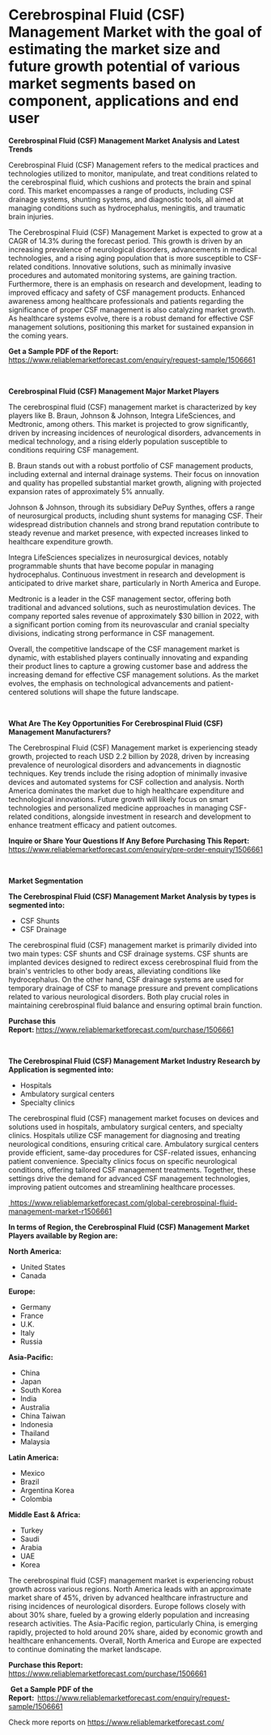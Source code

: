 <p><h1>Cerebrospinal Fluid (CSF) Management Market with the goal of estimating the market size and future growth potential of various market segments based on component, applications and end user</h1></p><p><strong>Cerebrospinal Fluid (CSF) Management Market Analysis and Latest Trends</strong></p>
<p><p>Cerebrospinal Fluid (CSF) Management refers to the medical practices and technologies utilized to monitor, manipulate, and treat conditions related to the cerebrospinal fluid, which cushions and protects the brain and spinal cord. This market encompasses a range of products, including CSF drainage systems, shunting systems, and diagnostic tools, all aimed at managing conditions such as hydrocephalus, meningitis, and traumatic brain injuries.</p><p>The Cerebrospinal Fluid (CSF) Management Market is expected to grow at a CAGR of 14.3% during the forecast period. This growth is driven by an increasing prevalence of neurological disorders, advancements in medical technologies, and a rising aging population that is more susceptible to CSF-related conditions. Innovative solutions, such as minimally invasive procedures and automated monitoring systems, are gaining traction. Furthermore, there is an emphasis on research and development, leading to improved efficacy and safety of CSF management products. Enhanced awareness among healthcare professionals and patients regarding the significance of proper CSF management is also catalyzing market growth. As healthcare systems evolve, there is a robust demand for effective CSF management solutions, positioning this market for sustained expansion in the coming years.</p></p>
<p><strong>Get a Sample PDF of the Report:&nbsp;</strong> <a href="https://www.reliablemarketforecast.com/enquiry/request-sample/1506661?utm_campaign=2950&utm_medium=2&utm_source=Github&utm_content=ia&utm_term=23032025&utm_id=cerebrospinal-fluid-csf-management">https://www.reliablemarketforecast.com/enquiry/request-sample/1506661</a></p>
<p>&nbsp;</p>
<p><strong>Cerebrospinal Fluid (CSF) Management Major Market Players</strong></p>
<p><p>The cerebrospinal fluid (CSF) management market is characterized by key players like B. Braun, Johnson & Johnson, Integra LifeSciences, and Medtronic, among others. This market is projected to grow significantly, driven by increasing incidences of neurological disorders, advancements in medical technology, and a rising elderly population susceptible to conditions requiring CSF management.</p><p>B. Braun stands out with a robust portfolio of CSF management products, including external and internal drainage systems. Their focus on innovation and quality has propelled substantial market growth, aligning with projected expansion rates of approximately 5% annually.</p><p>Johnson & Johnson, through its subsidiary DePuy Synthes, offers a range of neurosurgical products, including shunt systems for managing CSF. Their widespread distribution channels and strong brand reputation contribute to steady revenue and market presence, with expected increases linked to healthcare expenditure growth.</p><p>Integra LifeSciences specializes in neurosurgical devices, notably programmable shunts that have become popular in managing hydrocephalus. Continuous investment in research and development is anticipated to drive market share, particularly in North America and Europe.</p><p>Medtronic is a leader in the CSF management sector, offering both traditional and advanced solutions, such as neurostimulation devices. The company reported sales revenue of approximately $30 billion in 2022, with a significant portion coming from its neurovascular and cranial specialty divisions, indicating strong performance in CSF management.</p><p>Overall, the competitive landscape of the CSF management market is dynamic, with established players continually innovating and expanding their product lines to capture a growing customer base and address the increasing demand for effective CSF management solutions. As the market evolves, the emphasis on technological advancements and patient-centered solutions will shape the future landscape.</p></p>
<p>&nbsp;</p>
<p><strong>What Are The Key Opportunities For Cerebrospinal Fluid (CSF) Management Manufacturers?</strong></p>
<p><p>The Cerebrospinal Fluid (CSF) Management market is experiencing steady growth, projected to reach USD 2.2 billion by 2028, driven by increasing prevalence of neurological disorders and advancements in diagnostic techniques. Key trends include the rising adoption of minimally invasive devices and automated systems for CSF collection and analysis. North America dominates the market due to high healthcare expenditure and technological innovations. Future growth will likely focus on smart technologies and personalized medicine approaches in managing CSF-related conditions, alongside investment in research and development to enhance treatment efficacy and patient outcomes.</p></p>
<p><strong>Inquire or Share Your Questions If Any Before Purchasing This Report:</strong> <a href="https://www.reliablemarketforecast.com/enquiry/pre-order-enquiry/1506661?utm_campaign=2950&utm_medium=2&utm_source=Github&utm_content=ia&utm_term=23032025&utm_id=cerebrospinal-fluid-csf-management">https://www.reliablemarketforecast.com/enquiry/pre-order-enquiry/1506661</a></p>
<p>&nbsp;</p>
<p><strong>Market Segmentation</strong></p>
<p><strong>The Cerebrospinal Fluid (CSF) Management Market Analysis by types is segmented into:</strong></p>
<p><ul><li>CSF Shunts</li><li>CSF Drainage</li></ul></p>
<p><p>The cerebrospinal fluid (CSF) management market is primarily divided into two main types: CSF shunts and CSF drainage systems. CSF shunts are implanted devices designed to redirect excess cerebrospinal fluid from the brain's ventricles to other body areas, alleviating conditions like hydrocephalus. On the other hand, CSF drainage systems are used for temporary drainage of CSF to manage pressure and prevent complications related to various neurological disorders. Both play crucial roles in maintaining cerebrospinal fluid balance and ensuring optimal brain function.</p></p>
<p><strong>Purchase this Report:&nbsp;</strong><a href="https://www.reliablemarketforecast.com/purchase/1506661?utm_campaign=2950&utm_medium=2&utm_source=Github&utm_content=ia&utm_term=23032025&utm_id=cerebrospinal-fluid-csf-management">https://www.reliablemarketforecast.com/purchase/1506661</a></p>
<p>&nbsp;</p>
<p><strong>The Cerebrospinal Fluid (CSF) Management Market Industry Research by Application is segmented into:</strong></p>
<p><ul><li>Hospitals</li><li>Ambulatory surgical centers</li><li>Specialty clinics</li></ul></p>
<p><p>The cerebrospinal fluid (CSF) management market focuses on devices and solutions used in hospitals, ambulatory surgical centers, and specialty clinics. Hospitals utilize CSF management for diagnosing and treating neurological conditions, ensuring critical care. Ambulatory surgical centers provide efficient, same-day procedures for CSF-related issues, enhancing patient convenience. Specialty clinics focus on specific neurological conditions, offering tailored CSF management treatments. Together, these settings drive the demand for advanced CSF management technologies, improving patient outcomes and streamlining healthcare processes.</p></p>
<p><a href="https://www.reliablemarketforecast.com/global-cerebrospinal-fluid-management-market-r1506661?utm_campaign=2950&utm_medium=2&utm_source=Github&utm_content=ia&utm_term=23032025&utm_id=cerebrospinal-fluid-csf-management">&nbsp;https://www.reliablemarketforecast.com/global-cerebrospinal-fluid-management-market-r1506661</a></p>
<p><strong>In terms of Region, the Cerebrospinal Fluid (CSF) Management Market Players available by Region are:</strong></p>
<p>
    <p> <strong> North America: </strong>
        <ul>
            <li>United States</li>
            <li>Canada</li>
        </ul>
        </p> 
    <p> <strong> Europe: </strong>
        <ul>
            <li>Germany</li>
            <li>France</li>
            <li>U.K.</li>
            <li>Italy</li>
            <li>Russia</li>
        </ul>
        </p> 
    <p> <strong> Asia-Pacific: </strong>
        <ul>
            <li>China</li>
            <li>Japan</li>
            <li>South Korea</li>
            <li>India</li>
            <li>Australia</li>
            <li>China Taiwan</li>
            <li>Indonesia</li>
            <li>Thailand</li>
            <li>Malaysia</li>
        </ul>
        </p> 
    <p> <strong> Latin America: </strong>
        <ul>
            <li>Mexico</li>
            <li>Brazil</li>
            <li>Argentina Korea</li>
            <li>Colombia</li>
        </ul>
        </p> 
    <p> <strong> Middle East & Africa: </strong>
        <ul>
            <li>Turkey</li>
            <li>Saudi</li>
            <li>Arabia</li>
            <li>UAE</li>
            <li>Korea</li>
        </ul>
    </p>
    </p>
<p><p>The cerebrospinal fluid (CSF) management market is experiencing robust growth across various regions. North America leads with an approximate market share of 45%, driven by advanced healthcare infrastructure and rising incidences of neurological disorders. Europe follows closely with about 30% share, fueled by a growing elderly population and increasing research activities. The Asia-Pacific region, particularly China, is emerging rapidly, projected to hold around 20% share, aided by economic growth and healthcare enhancements. Overall, North America and Europe are expected to continue dominating the market landscape.</p></p>
<p><strong>Purchase this Report: </strong><a href="https://www.reliablemarketforecast.com/purchase/1506661?utm_campaign=2950&utm_medium=2&utm_source=Github&utm_content=ia&utm_term=23032025&utm_id=cerebrospinal-fluid-csf-management">https://www.reliablemarketforecast.com/purchase/1506661</a></p>
<p>&nbsp;<strong>Get a Sample PDF of the Report:&nbsp;&nbsp;</strong><a href="https://www.reliablemarketforecast.com/enquiry/request-sample/1506661?utm_campaign=2950&utm_medium=2&utm_source=Github&utm_content=ia&utm_term=23032025&utm_id=cerebrospinal-fluid-csf-management">https://www.reliablemarketforecast.com/enquiry/request-sample/1506661</a></p>
<p><strong></strong></p>
<p>Check more reports on <a href="https://www.reliablemarketforecast.com/?utm_campaign=2950&utm_medium=2&utm_source=Github&utm_content=ia&utm_term=23032025&utm_id=cerebrospinal-fluid-csf-management">https://www.reliablemarketforecast.com/</a></p>